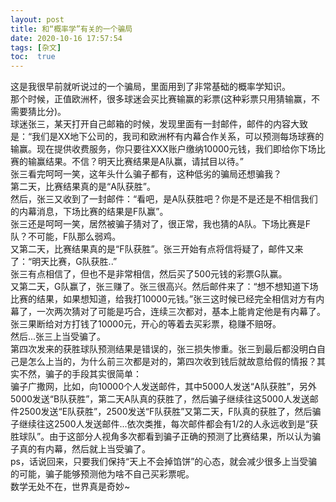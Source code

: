 ```yaml
---
layout: post
title: 和“概率学”有关的一个骗局
date: 2020-10-16 17:57:54
tags: [杂文]
toc:  true
---
```


这是我很早前就听说过的一个骗局，里面用到了非常基础的概率学知识。  
那个时候，正值欧洲杯，很多球迷会买比赛输赢的彩票(这种彩票只用猜输赢，不需要猜比分)。  
球迷张三，某天打开自己邮箱的时候，发现里面有一封邮件，邮件的内容大致是：“我们是XX地下公司的，我司和欧洲杯有内幕合作关系，可以预测每场球赛的输赢。现在提供收费服务，你只要往XXX账户缴纳10000元钱，我们即给你下场比赛的输赢结果。不信？明天比赛结果是A队赢，请拭目以待。”  
张三看完呵呵一笑，这年头什么骗子都有，这种低劣的骗局还想骗我？  
第二天，比赛结果真的是“A队获胜”。  
然后，张三又收到了一封邮件：“看吧，是A队获胜吧？你是不是还是不相信我们的内幕消息，下场比赛的结果是F队赢”。  
张三还是呵呵一笑，居然被骗子猜对了，很正常，我也猜的A队。下场比赛是F队？不可能，F队那么弱鸡。  
又第二天，比赛结果真的是“F队获胜”。张三开始有点将信将疑了，邮件又来了：“明天比赛，G队获胜..”  
张三有点相信了，但也不是非常相信，然后买了500元钱的彩票G队赢。  
又第二天，G队赢了，张三赚了。张三很高兴。然后邮件来了：“想不想知道下场比赛的结果，如果想知道，给我打10000元钱。”张三这时候已经完全相信对方有内幕了，一次两次猜对了可能是巧合，连续三次都对，基本上能肯定他是有内幕了。张三果断给对方打钱了10000元，开心的等着去买彩票，稳赚不赔呀。  
然后...张三上当受骗了。  
第四次发来的获胜球队预测结果是错误的，张三损失惨重。张三到最后都没明白自己是怎么上当的，为什么前三次都是对的，第四次收到钱后就故意给假的情报？其实不然，骗子的手段其实很简单：  
骗子广撒网，比如，向10000个人发送邮件，其中5000人发送“A队获胜”，另外5000发送“B队获胜”，第二天A队真的获胜了，然后骗子继续往这5000人发送邮件2500发送“E队获胜”，2500发送“F队获胜”又第二天，F队真的获胜了，然后骗子继续往这2500人发送邮件...依次类推，每次邮件都会有1/2的人永远收到是“获胜球队”。由于这部分人视角多次都看到骗子正确的预测了比赛结果，所以认为骗子真的有内幕，然后就上当受骗了。  
ps，话说回来，只要我们保持“天上不会掉馅饼”的心态，就会减少很多上当受骗的可能，骗子能够预测他为啥不自己买彩票呢。  
数学无处不在，世界真是奇妙~

